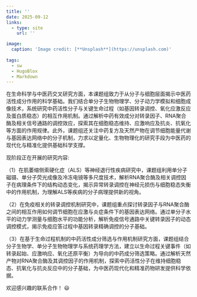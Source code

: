 ```yaml
---
title: ''
date: 2025-09-12
links:
  - type: site
    url: ''

image:
  caption: 'Image credit: [**Unsplash**](https://unsplash.com)'
  
tags:
  - sw
  - HugoBlox
  - Markdown
---
```

在生命科学与中医药交叉研究方面，本课题组致力于从分子与细胞层面揭示中医药活性成分作用的科学基础。我们结合单分子生物物理学、分子动力学模拟和细胞成像技术，系统研究中药活性分子与关键生命过程（如基因转录调控、氧化应激反应及蛋白质稳态）的相互作用机制。通过解析中药有效成分对转录因子、RNA聚合酶及相关信号通路的调控效应，探索其在细胞稳态维持、应激响应及抗炎、抗氧化等方面的作用规律。此外，课题组还关注中药复方及天然产物在调节细胞能量代谢与基因表达网络中的分子机制，力求以定量化、生物物理化的研究手段为中医药的现代化与精准化提供基础科学支撑。

现阶段正在开展的研究内容:

（1）在肌萎缩侧索硬化症（ALS）等神经退行性疾病研究中，课题组利用单分子磁镊、单分子荧光成像及冷冻电镜等多尺度技术，解析RNA聚合酶及相关调控因子在病理条件下的结构动态变化，揭示异常转录调控在神经元损伤与细胞稳态失衡中的作用机制，为理解ALS等疾病的分子病理提供新的视角。

（2）在免疫相关的转录调控机制研究中，课题组重点探讨转录因子与RNA聚合酶之间的相互作用如何调节细胞在应激与炎症条件下的基因表达网络。通过单分子水平的动力学测量与细胞水平的功能分析，解析免疫信号通路中关键转录因子的动态调控模式，揭示免疫应答过程中基因转录精确调控的分子基础。

（3）在基于生命过程机制的中药活性成分筛选与作用机制研究方面，课题组结合分子生物学、单分子生物物理学与系统药理学方法，建立以生命过程关键事件（如转录起始、应激响应、氧化还原平衡）为导向的中药成分筛选策略。通过解析天然产物对RNA聚合酶及其调控因子的作用机制，探索中药活性分子在维持细胞稳态、抗氧化与抗炎反应中的分子基础，为中医药现代化和精准药物研发提供科学依据。

欢迎感兴趣的联系合作！ 😃

<!--more-->
